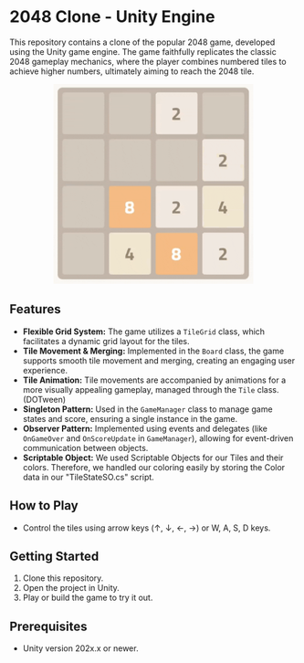 # 2048 Clone - Unity Engine

This repository contains a clone of the popular 2048 game, developed using the Unity game engine. The game faithfully replicates the classic 2048 gameplay mechanics, where the player combines numbered tiles to achieve higher numbers, ultimately aiming to reach the 2048 tile.

<div align="center">
  <img src="banner-2048.gif" width="350" height="350" alt="Centered Image">
</div>

## Features

- **Flexible Grid System:** The game utilizes a `TileGrid` class, which facilitates a dynamic grid layout for the tiles.
- **Tile Movement & Merging:**  Implemented in the `Board` class, the game supports smooth tile movement and merging, creating an engaging user experience.
- **Tile Animation:** Tile movements are accompanied by animations for a more visually appealing gameplay, managed through the `Tile` class. (DOTween)
- **Singleton Pattern:** Used in the `GameManager` class to manage game states and score, ensuring a single instance in the game.
- **Observer Pattern:** Implemented using events and delegates (like `OnGameOver` and `OnScoreUpdate` in `GameManager`), allowing for event-driven communication between objects.
- **Scriptable Object:** We used Scriptable Objects for our Tiles and their colors. Therefore, we handled our coloring easily by storing the Color data in our "TileStateSO.cs" script.


## How to Play

- Control the tiles using arrow keys (↑, ↓, ←, →) or W, A, S, D keys.

## Getting Started

1. Clone this repository.
2. Open the project in Unity.
3. Play or build the game to try it out.

## Prerequisites

- Unity version 202x.x or newer.